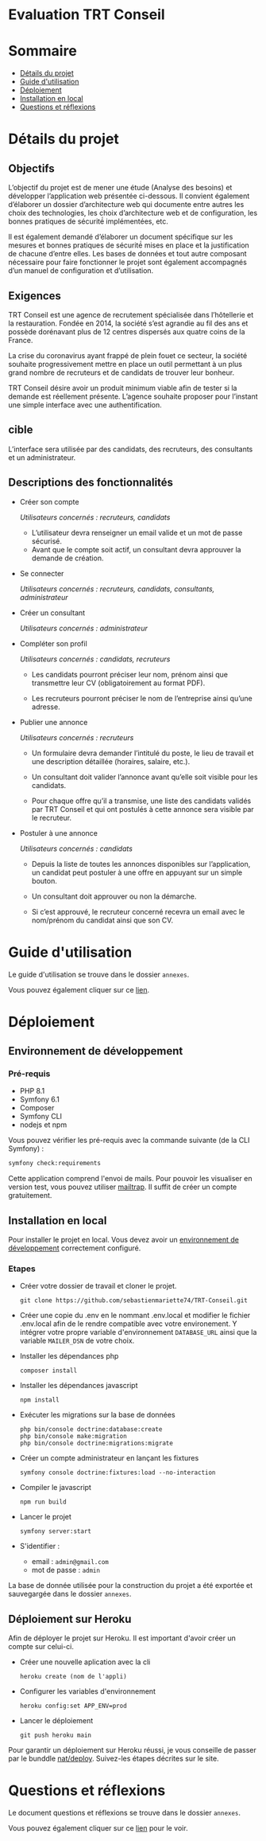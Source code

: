 # Evaluation TRT Conseil

# Sommaire

* [Détails du projet](#détails-du-projet)
* [Guide d'utilisation](#guide-dutilisation)
* [Déploiement](#déploiement)
* [Installation en local](#installation-en-local)
* [Questions et réflexions](#questions-et-réflexions)

# Détails du projet

## Objectifs

L’objectif du projet est de mener une étude (Analyse des besoins) et développer l’application web présentée ci-dessous.
Il convient également d’élaborer un dossier d’architecture web qui documente entre autres les choix des technologies,
les choix d’architecture web et de configuration, les bonnes pratiques de sécurité́ implémentées, etc.

Il est également demandé d’élaborer un document spécifique sur les mesures et bonnes pratiques de sécurité́ mises en
place et la justification de chacune d’entre elles. Les bases de données et tout autre composant nécessaire pour faire
fonctionner le projet sont également accompagnés d’un manuel de configuration et d’utilisation.

## Exigences

TRT Conseil est une agence de recrutement spécialisée dans l’hôtellerie et la restauration. Fondée en 2014, la société s’est agrandie au fil des ans et possède dorénavant plus de 12 centres dispersés aux quatre coins de la France.

La crise du coronavirus ayant frappé de plein fouet ce secteur, la société souhaite progressivement mettre en place un outil permettant à un plus grand nombre de recruteurs et de candidats de trouver leur bonheur.

TRT Conseil désire avoir un produit minimum viable afin de tester si la demande est réellement présente. L’agence souhaite proposer pour l’instant une simple interface avec une authentification.

## cible

L’interface sera utilisée par des candidats, des recruteurs, des consultants et un administrateur.

## Descriptions des fonctionnalités

- Créer son compte

    *Utilisateurs concernés : recruteurs, candidats*

    -  L’utilisateur devra renseigner un email valide et un mot de passe sécurisé.
    - Avant que le compte soit actif, un consultant devra approuver la demande de création.

- Se connecter

    *Utilisateurs concernés : recruteurs, candidats, consultants, administrateur*

- Créer un consultant

    *Utilisateurs concernés : administrateur*

- Compléter son profil

    *Utilisateurs concernés : candidats, recruteurs*

    - Les candidats pourront préciser leur nom, prénom ainsi que transmettre leur CV (obligatoirement au format PDF).

    - Les recruteurs pourront préciser le nom de l’entreprise ainsi qu’une adresse.

- Publier une annonce

    *Utilisateurs concernés : recruteurs*

    - Un formulaire devra demander l’intitulé du poste, le lieu de travail et une description détaillée (horaires, salaire, etc.).

    - Un consultant doit valider l’annonce avant qu’elle soit visible pour les candidats.

    - Pour chaque offre qu’il a transmise, une liste des candidats validés par TRT Conseil et qui ont postulés à cette annonce sera visible par le recruteur.

- Postuler à une annonce

    *Utilisateurs concernés : candidats*

    - Depuis la liste de toutes les annonces disponibles sur l’application, un candidat peut postuler à une offre en appuyant sur un simple bouton.

    - Un consultant doit approuver ou non la démarche.

    - Si c’est approuvé, le recruteur concerné recevra un email avec le nom/prénom du candidat ainsi que son CV.


# Guide d'utilisation

Le guide d'utilisation se trouve dans le dossier ```annexes```.

Vous pouvez également cliquer sur
ce [lien](https://github.com/sebastienmariette74/TRT-Conseil/blob/main/annexes/guide%20d'utilisation.pdf).

# Déploiement

## Environnement de développement

### Pré-requis

* PHP 8.1
* Symfony 6.1
* Composer
* Symfony CLI
* nodejs et npm

Vous pouvez vérifier les pré-requis avec la commande suivante (de la CLI Symfony) :

```bash
symfony check:requirements
```

Cette application comprend l'envoi de mails. Pour pouvoir les visualiser en version test, vous pouvez utiliser [mailtrap](https://mailtrap.io/). Il suffit de créer un compte gratuitement.


## Installation en local

Pour installer le projet en local. Vous devez avoir un [environnement de développement](https://symfony.com/doc/current/setup.html) correctement configuré.

### Etapes

* Créer votre dossier de travail et cloner le projet.
    ```
    git clone https://github.com/sebastienmariette74/TRT-Conseil.git
    ```
* Créer une copie du .env en le nommant .env.local et modifier le fichier .env.local afin de le rendre compatible avec votre environement. Y intégrer votre propre variable d'environnement ```DATABASE_URL``` ainsi que la variable ````MAILER_DSN```` de votre choix.

* Installer les dépendances php
    ```
    composer install
    ```
* Installer les dépendances javascript
    ```
    npm install
    ```
* Exécuter les migrations sur la base de données
    ```
    php bin/console doctrine:database:create
    php bin/console make:migration
    php bin/console doctrine:migrations:migrate
    ```
* Créer un compte administrateur en lançant les fixtures
    ```
    symfony console doctrine:fixtures:load --no-interaction
    ```

* Compiler le javascript
    ```
    npm run build
    ```
* Lancer le projet
    ```
    symfony server:start
    ```
* S'identifier :

    * email : ````admin@gmail.com````
    * mot de passe : ````admin````

La base de donnée utilisée pour la construction du projet a été exportée et sauvegargée dans le dossier ```annexes```.

## Déploiement sur Heroku

Afin de déployer le projet sur Heroku. Il est important d'avoir créer un compte sur celui-ci.

* Créer une nouvelle aplication avec la cli
    ```
    heroku create (nom de l'appli)
    ```
* Configurer les variables d'environnement
    ```
    heroku config:set APP_ENV=prod
    ```
* Lancer le déploiement
    ```
    git push heroku main
    ```

Pour garantir un déploiement sur Heroku réussi, je vous conseille de passer par le bunddle [nat/deploy](https://packagist.org/packages/nat/deploy). Suivez-les étapes décrites sur le site.

# Questions et réflexions

Le document questions et réflexions se trouve dans le dossier ```annexes```.

Vous pouvez également cliquer sur
ce [lien](https://github.com/sebastienmariette74/TRT-Conseil/blob/main/annexes/questions%20et%20r%C3%A9flexions.pdf) pour le voir.
